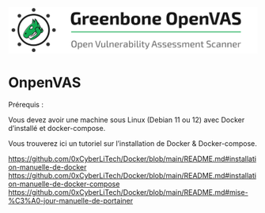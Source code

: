 ![OpenVAS](./images/OpenVAS.png)

# OnpenVAS

Prérequis :

Vous devez avoir une machine sous Linux (Debian 11 ou 12) avec Docker d’installé et docker-compose.

Vous trouverez ici un tutoriel sur l’installation de Docker & Docker-compose.

https://github.com/0xCyberLiTech/Docker/blob/main/README.md#installation-manuelle-de-docker
https://github.com/0xCyberLiTech/Docker/blob/main/README.md#installation-manuelle-de-docker-compose
https://github.com/0xCyberLiTech/Docker/blob/main/README.md#mise-%C3%A0-jour-manuelle-de-portainer
